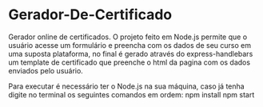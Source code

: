 # Gerador-De-Certificado
Gerador online de certificados. O projeto feito em Node.js permite que o usuário acesse um formulário e preencha com os dados de seu curso em uma suposta plataforma, no final é gerado através do express-handlebars um template de certificado que preenche o html da pagina com os dados enviados pelo usuário.

Para executar é necessário ter o Node.js na sua máquina, caso já tenha digite no terminal os seguintes comandos em ordem:
npm install
npm start
